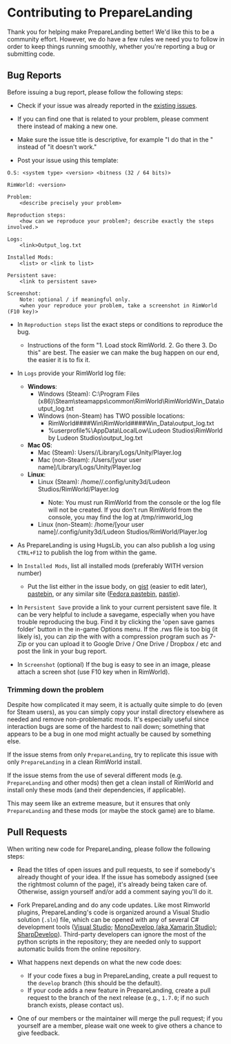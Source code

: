 # Contributing to PrepareLanding

Thank you for helping make PrepareLanding better! We'd like this to be a community effort. However, we do have a few rules we need you to follow in order to keep things running smoothly, whether you're reporting a bug or submitting code.

## Bug Reports

Before issuing a bug report, please follow the following steps:

* Check if your issue was already reported in the [existing issues](https://github.com/neitsa/PrepareLanding/issues?utf8=%E2%9C%93&q=is%3Aissue).

* If you can find one that is related to your problem, please comment there instead of making a new one.

* Make sure the issue title is descriptive, for example "I do that in the " instead of "it doesn't work." 

* Post your issue using this template: 

```
O.S: <system type> <version> <bitness (32 / 64 bits)> 

RimWorld: <version>

Problem: 
    <describe precisely your problem>

Reproduction steps: 
    <how can we reproduce your problem?; describe exactly the steps involved.>

Logs:
    <link>Output_log.txt

Installed Mods:
    <list> or <link to list> 

Persistent save:
    <link to persistent save>

Screenshot:
    Note: optional / if meaningful only.
    <when your reproduce your problem, take a screenshot in RimWorld (F10 key)>
```
    
* In `Reproduction steps` list the exact steps or conditions to reproduce the bug.
    * Instructions of the form "1. Load stock RimWorld. 2. Go there 3. Do this" are best. The easier we can make the bug happen on our end, the easier it is to fix it.
    
* In `Logs` provide your RimWorld log file:
    * **Windows**:
        - Windows (Steam): C:\Program Files (x86)\Steam\steamapps\common\RimWorld\RimWorldWin_Data\output_log.txt
        - Windows (non-Steam) has TWO possible locations:
            - RimWorld####Win\RimWorld####Win_Data\output_log.txt
            - %userprofile%\AppData\LocalLow\Ludeon Studios\RimWorld by Ludeon Studios\output_log.txt
    * **Mac OS**: 
        - Mac (Steam): Users/<UserName>/Library/Logs/Unity/Player.log
        - Mac (non-Steam): /Users/[your user name]/Library/Logs/Unity/Player.log
    * **Linux**:
        - Linux (Steam): /home/<UserName>/.config/unity3d/Ludeon Studios/RimWorld/Player.log
            - Note: You must run RimWorld from the console or the log file will not be created.  If you don't run RimWorld from the console, you may find the log at /tmp/rimworld_log
        - Linux (non-Steam): /home/[your user name]/.config/unity3d/Ludeon Studios/RimWorld/Player.log   
        
* As PrepareLanding is using HugsLib, you can also publish a log using `CTRL+F12` to publish the log from within the game.
    
* In `Installed Mods`, list all installed mods (preferably WITH version number)
    * Put the list either in the issue body, on [gist](https://gist.github.com/) (easier to edit later), [pastebin](http://pastebin.com/), or any similar site ([Fedora pastebin](http://fpaste.org),  [pastie](http://pastie.org/)).
    
* In `Persistent Save` provide a link to your current persistent save file. It can be very helpful to include a savegame, especially when you have trouble reproducing the bug. Find it by clicking the 'open save games folder' button in the in-game Options menu.  If the .rws file is too big (it likely is), you can zip the with with a compression program such as 7-Zip or you can upload it to Google Drive / One Drive / Dropbox / etc and post the link in your bug report.

* In `Screenshot` (optional) If the bug is easy to see in an image, please attach a screen shot (use F10 key when in RimWorld).

### Trimming down the problem

Despite how complicated it may seem, it is actually quite simple to do (even for Steam users), as you can simply copy your install directory elsewhere as needed and remove non-problematic mods. It's especially useful since interaction bugs are some of the hardest to nail down; something that appears to be a bug in one mod might actually be caused by something else.

If the issue stems from only `PrepareLanding`, try to replicate this issue with only `PrepareLanding` in a clean RimWorld install. 

If the issue stems from the use of several different mods (e.g. `PrepareLanding` and other mods) then get a clean install of RimWorld and install only these mods (and their dependencies, if applicable).

This may seem like an extreme measure, but it ensures that only `PrepareLanding` and these mods (or maybe the stock game) are to blame.

## Pull Requests

When writing new code for PrepareLanding, please follow the following steps:

* Read the titles of open issues and pull requests, to see if somebody's already thought of your idea. If the issue has somebody assigned (see the rightmost column of the page), it's already being taken care of. Otherwise, assign yourself and/or add a comment saying you'll do it.

* Fork PrepareLanding and do any code updates. Like most Rimworld plugins, PrepareLanding's code is organized around a Visual Studio solution (`.sln`) file, which can be opened with any of several C# development tools ([Visual Studio](https://www.visualstudio.com/en-us/downloads/download-visual-studio-vs.aspx); [MonoDevelop (aka Xamarin Studio)](http://www.monodevelop.com/download/); [SharpDevelop](http://www.icsharpcode.net/OpenSource/SD/Download/)). Third-party developers can ignore the most of the python scripts in the repository; they are needed only to support automatic builds from the online repository.

* What happens next depends on what the new code does:
    - If your code fixes a bug in PrepareLanding, create a pull request to the `develop` branch (this should be the default).
    - If your code adds a new feature in PrepareLanding, create a pull request to the branch of the next release (e.g., `1.7.0`; if no such branch exists, please contact us).
    
* One of our members or the maintainer will merge the pull request; if you yourself are a member, please wait one week to give others a chance to give feedback.